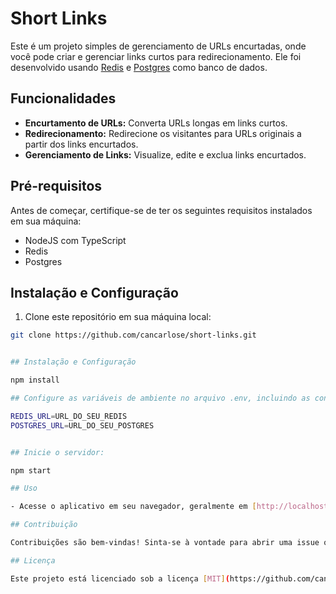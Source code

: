 # Short Links

Este é um projeto simples de gerenciamento de URLs encurtadas, onde você pode criar e gerenciar links curtos para redirecionamento. Ele foi desenvolvido usando [Redis](https://redis.io/docs/data-types/) e [Postgres](https://www.postgresql.org/docs/) como banco de dados.

## Funcionalidades

- **Encurtamento de URLs:** Converta URLs longas em links curtos.
- **Redirecionamento:** Redirecione os visitantes para URLs originais a partir dos links encurtados.
- **Gerenciamento de Links:** Visualize, edite e exclua links encurtados.

## Pré-requisitos

Antes de começar, certifique-se de ter os seguintes requisitos instalados em sua máquina:

- NodeJS com TypeScript
- Redis
- Postgres

## Instalação e Configuração

1. Clone este repositório em sua máquina local:

```bash
git clone https://github.com/cancarlose/short-links.git


## Instalação e Configuração

npm install

## Configure as variáveis de ambiente no arquivo .env, incluindo as configurações do Redis e Postgres:

REDIS_URL=URL_DO_SEU_REDIS
POSTGRES_URL=URL_DO_SEU_POSTGRES


## Inicie o servidor:

npm start

## Uso

- Acesse o aplicativo em seu navegador, geralmente em [http://localhost:3333](http://localhost:3333).

## Contribuição

Contribuições são bem-vindas! Sinta-se à vontade para abrir uma issue ou enviar um pull request com melhorias.

## Licença

Este projeto está licenciado sob a licença [MIT](https://github.com/cancarlose/short-links/blob/main/LICENSE).